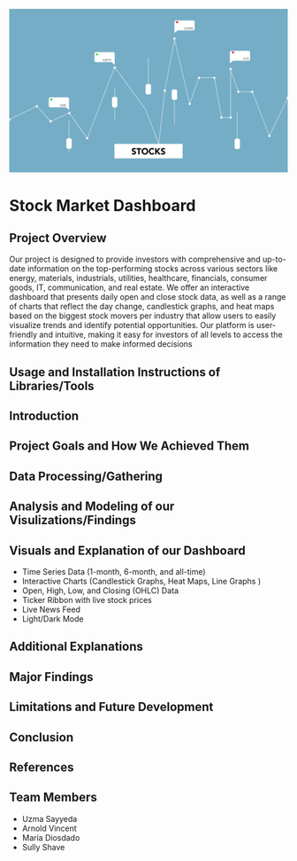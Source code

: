 ![Header](images/pexels-monstera-production-5849595.jpg)

# Stock Market Dashboard

## Project Overview

Our project is designed to provide investors with comprehensive and up-to-date information on the top-performing stocks across various sectors like energy, materials, industrials, utilities, healthcare, financials, consumer goods, IT, communication, and real estate. We offer an interactive dashboard that presents daily open and close stock data, as well as a range of charts that reflect the day change, candlestick graphs, and heat maps based on the biggest stock movers per industry that allow users to easily visualize trends and identify potential opportunities. Our platform is user-friendly and intuitive, making it easy for investors of all levels to access the information they need to make informed decisions

## Usage and Installation Instructions of Libraries/Tools

## Introduction 

## Project Goals and How We Achieved Them

## Data Processing/Gathering

## Analysis and Modeling of our Visulizations/Findings

## Visuals and Explanation of our Dashboard

- Time Series Data (1-month, 6-month, and all-time)
- Interactive Charts (Candlestick Graphs, Heat Maps, Line Graphs )
- Open, High, Low, and Closing (OHLC) Data
- Ticker Ribbon with live stock prices
- Live News Feed
- Light/Dark Mode

## Additional Explanations

## Major Findings

## Limitations and Future Development

## Conclusion

## References

## Team Members

- Uzma Sayyeda
- Arnold Vincent
- Maria Diosdado
- Sully Shave